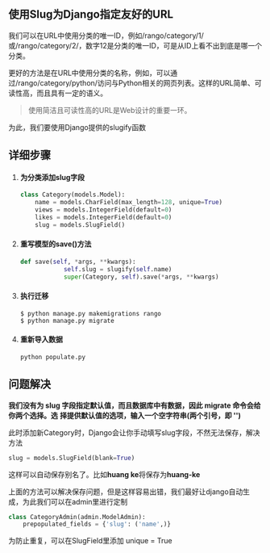 ## 使用Slug为Django指定友好的URL



我们可以在URL中使用分类的唯一ID，例如/rango/category/1/或/rango/category/2/，数字12是分类的唯一ID，可是从ID上看不出到底是哪一个分类。



更好的方法是在URL中使用分类的名称，例如，可以通过/rango/category/python/访问与Python相关的网页列表。这样的URL简单、可读性高，而且具有一定的语义。



> 使用简洁且可读性高的URL是Web设计的重要一环。

为此，我们要使用Django提供的slugify函数



## 详细步骤

1. #### 为分类添加slug字段

   ```python
   class Category(models.Model):
       name = models.CharField(max_length=128, unique=True)
       views = models.IntegerField(default=0)
       likes = models.IntegerField(default=0)
       slug = models.SlugField()
   ```

2. #### 重写模型的save()方法

   ```python
   def save(self, *args, **kwargs):
               self.slug = slugify(self.name)
               super(Category, self).save(*args, **kwargs)
   ```

3. #### 执行迁移

   ```shell
   $ python manage.py makemigrations rango
   $ python manage.py migrate
   ```

4. #### 重新导入数据

   ```python
   python populate.py
   ```



## 问题解决



**我们没有为 slug 字段指定默认值，而且数据库中有数据，因此 migrate 命令会给你两个选择。选**
**择提供默认值的选项，输入一个空字符串(两个引号，即 '')**



此时添加新Category时，Django会让你手动填写slug字段，不然无法保存，解决方法

```python
slug = models.SlugField(blank=True)
```

这样可以自动保存别名了。比如**huang ke**将保存为**huang-ke**



上面的方法可以解决保存问题，但是这样容易出错，我们最好让django自动生成，为此我们可以在admin里进行定制

```python
class CategoryAdmin(admin.ModelAdmin):
    prepopulated_fields = {'slug': ('name',)}
```

为防止重复，可以在SlugField里添加 unique = True

